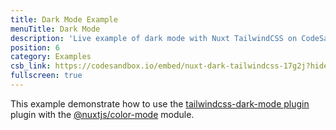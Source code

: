 ```yaml
---
title: Dark Mode Example
menuTitle: Dark Mode
description: 'Live example of dark mode with Nuxt TailwindCSS on CodeSandbox.'
position: 6
category: Examples
csb_link: https://codesandbox.io/embed/nuxt-dark-tailwindcss-17g2j?hidenavigation=1&theme=dark
fullscreen: true
---
```


This example demonstrate how to use the [tailwindcss-dark-mode plugin](https://github.com/ChanceArthur/tailwindcss-dark-mode) plugin with the [@nuxtjs/color-mode](https://github.com/nuxt-community/color-mode-module) module.

<code-sandbox :src="csb_link"></code-sandbox>
